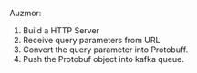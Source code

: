 Auzmor:

1. Build a HTTP Server
2. Receive query parameters from URL
3. Convert the query parameter into Protobuff.
4. Push the Protobuf object into kafka queue.